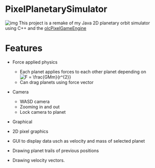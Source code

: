 # PixelPlanetarySimulator
![img](https://i.imgur.com/3PnfKVY.gif)
This project is a remake of my Java 2D planetary orbit simulator using C++ and the [olcPixelGameEngine](https://github.com/OneLoneCoder/olcPixelGameEngine)

# Features
- Force applied physics
  - Each planet applies forces to each other planet depending on <img src="https://latex.codecogs.com/gif.latex?F&space;=&space;\frac{GMm}{r^{2}}" title="F = \frac{GMm}{r^{2}}" />
  - Can drag planets using force vector
- Camera
  - WASD camera
  - Zooming in and out
  - Lock camera to planet

- Graphical
 - 2D pixel graphics
 - GUI to display data usch as velocity and mass of selected planet
 - Drawing planet trails of previous positions
 - Drawing velocity vectors.
